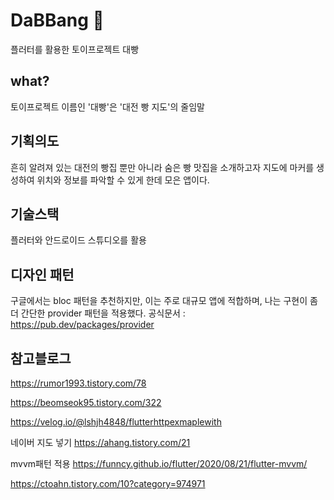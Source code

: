 # DaBBang 🍞
플러터를 활용한 토이프로젝트 대빵 


## what?
토이프로젝트 이름인 '대빵'은 '대전 빵 지도'의 줄임말


## 기획의도
흔히 알려져 있는 대전의 빵집 뿐만 아니라 숨은 빵 맛집을 소개하고자 지도에 마커를 생성하여 위치와 정보를 파악할 수 있게 한데 모은 앱이다.


## 기술스택
 플러터와 안드로이드 스튜디오를 활용
 
 
## 디자인 패턴
 구글에서는 bloc 패턴을 추천하지만, 이는 주로 대규모 앱에 적합하며, 나는 구현이 좀 더 간단한 provider 패턴을 적용했다.
 공식문서 : https://pub.dev/packages/provider


## 참고블로그

https://rumor1993.tistory.com/78

https://beomseok95.tistory.com/322

https://velog.io/@lshjh4848/flutterhttpexmaplewith

네이버 지도 넣기
https://ahang.tistory.com/21

mvvm패턴 적용
https://funncy.github.io/flutter/2020/08/21/flutter-mvvm/

https://ctoahn.tistory.com/10?category=974971
